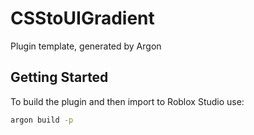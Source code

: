 # CSStoUIGradient
Plugin template, generated by Argon

## Getting Started
To build the plugin and then import to Roblox Studio use:
```bash
argon build -p
```
